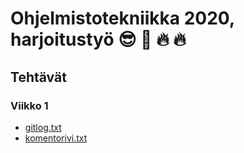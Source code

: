 # Ohjelmistotekniikka 2020, harjoitustyö :sunglasses: :100: :fire: :fire:

## Tehtävät

### Viikko 1

- [gitlog.txt](laskarit/viikko1/gitlog.txt)
- [komentorivi.txt](laskarit/viikko1/komentorivi.txt)
